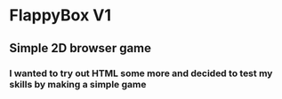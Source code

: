 # FlappyBox V1
## Simple 2D browser game
### I wanted to try out HTML some more and decided to test my skills by making a simple game